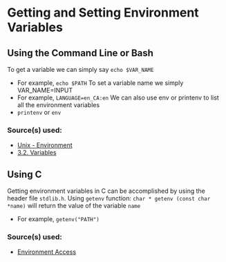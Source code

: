 # Getting and Setting Environment Variables

## Using the Command Line or Bash

To get a variable we can simply say `echo $VAR_NAME`
- For example, `echo $PATH`
To set a variable name we simply VAR_NAME=INPUT
- For example, `LANGUAGE=en_CA:en`
We can also use env or printenv to list all the environment variables
- `printenv` or `env`

### Source(s) used:
- [Unix - Environment](http://www.tutorialspoint.com/unix/unix-environment.htm)
- [3.2. Variables](http://tldp.org/LDP/Bash-Beginners-Guide/html/sect_03_02.html)

## Using C

Getting environment variables in C can be accomplished by using the header file `stdlib.h`. 
Using `getenv` function: `char * getenv (const char *name)` will return the value of the variable `name`
  - For example, `getenv("PATH")`
  

### Source(s) used:
- [Environment Access](http://www.gnu.org/software/libc/manual/html_node/Environment-Access.html#Environment-Access)

